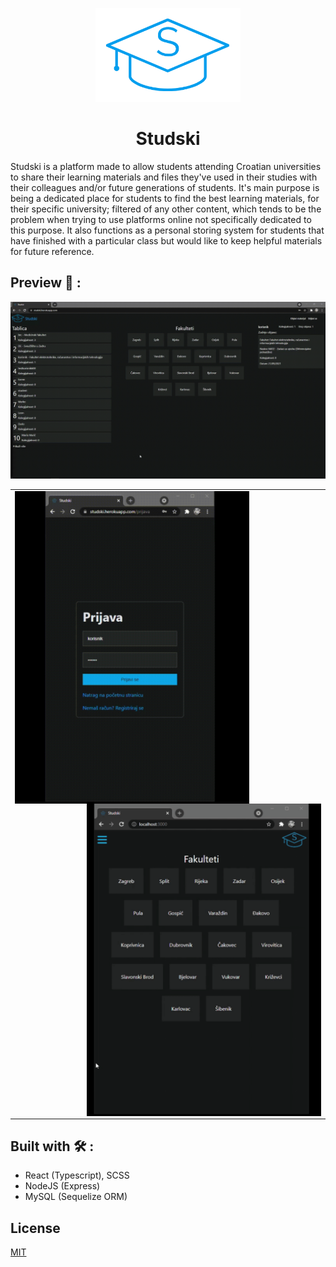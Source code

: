 <a href="https://studski.herokuapp.com/"><p align="center">
<img height=150 src="https://github.com/HrvojeCosic/Studski/blob/master/web/src/design-tokens/images/7wnfJt.png?raw=true"/>

</p></a>
<h1 align="center" font-size=100>
  <strong>Studski</strong>
</h1>
Studski is a platform made to allow students attending Croatian universities to share their learning materials and files they've used in their studies with their colleagues and/or future generations of students. It's main purpose is being a dedicated place for students to find the best learning materials, for their specific university; filtered of any other content, which tends to be the problem when trying to use platforms online not specifically dedicated to this purpose. It also functions as a personal storing system for students that have finished with a particular class but would like to keep helpful materials for future reference.

## Preview 👀 :

![Preview1](https://github.com/HrvojeCosic/Studski/blob/preview/preview%20gif.gif?raw=true)
<a href="https://studski.herokuapp.com">

<p align="center">
</p>
</a>
<table align="center">
  <td width="50%">
    <img src="https://github.com/HrvojeCosic/Studski/blob/preview/mobilepreview.gif?raw=true" height=500 align="left">
    <img src="https://github.com/HrvojeCosic/Studski/blob/preview/postpreview.gif?raw=true" height=500 align="right">
  </td>
</table>

## Built with 🛠️ :

- React (Typescript), SCSS
- NodeJS (Express)
- MySQL (Sequelize ORM)

## License

[MIT](https://choosealicense.com/licenses/mit/)
